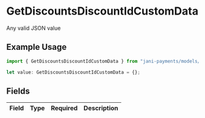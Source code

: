 # GetDiscountsDiscountIdCustomData

Any valid JSON value

## Example Usage

```typescript
import { GetDiscountsDiscountIdCustomData } from "jani-payments/models/operations";

let value: GetDiscountsDiscountIdCustomData = {};
```

## Fields

| Field       | Type        | Required    | Description |
| ----------- | ----------- | ----------- | ----------- |